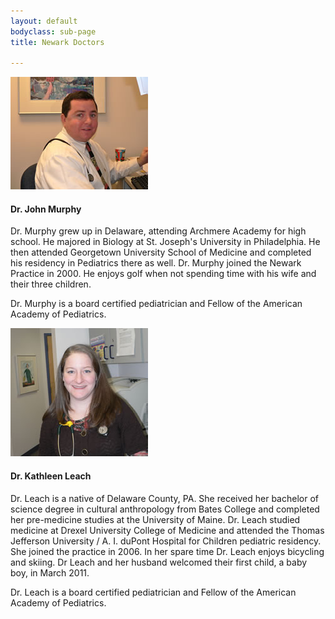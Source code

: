 ```yaml
---
layout: default
bodyclass: sub-page
title: Newark Doctors

---
```


<div class="media"> 
	<div class="media-left"> 
		<img class="media-object" alt="Photo of Dr. John Murphy" src="images/Jack.jpg">  
	</div> 
	<div class="media-body"> 
		<h4 class="media-heading">Dr. John Murphy</h4> 
		<p>Dr. Murphy grew up in Delaware, attending Archmere Academy for high school. He majored in Biology at St. Joseph's University in Philadelphia. He then attended Georgetown University School of Medicine and completed his residency in Pediatrics there as well. Dr. Murphy joined the Newark Practice in 2000. He enjoys golf when not spending time with his wife and their three children.</p>
		<p>Dr. Murphy is a board certified pediatrician and Fellow of the American Academy of Pediatrics.</p>
	</div> 
</div>

<div class="media"> 
	<div class="media-left"> 
		<img class="media-object" alt="Photo of Dr. Kathleen Leach" src="images/KAL.jpg">  
	</div> 
	<div class="media-body"> 
		<h4 class="media-heading">Dr. Kathleen Leach</h4> 
		<p>Dr. Leach is a native of Delaware County, PA. She received her bachelor of science degree in cultural anthropology from Bates College and completed her pre-medicine studies at the University of Maine. Dr. Leach studied medicine at Drexel University College of Medicine and attended the Thomas Jefferson University / A. I. duPont Hospital for Children pediatric residency. She joined the practice in 2006. In her spare time Dr. Leach enjoys bicycling and skiing. Dr Leach and her husband welcomed their first child, a baby boy, in March 2011.</p>
		<p>Dr. Leach is a board certified pediatrician and Fellow of the American Academy of Pediatrics.</p>
	</div> 

</div>

